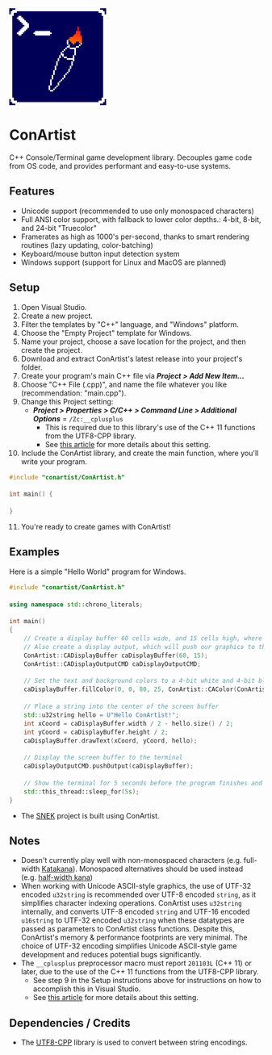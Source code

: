 <img src="https://raw.githubusercontent.com/M-O-Marmalade/ConArtist/main/logo.png" width="192">

# ConArtist
C++ Console/Terminal game development library. Decouples game code from OS code, and provides performant and easy-to-use systems.

## Features
- Unicode support (recommended to use only monospaced characters)
- Full ANSI color support, with fallback to lower color depths.: 4-bit, 8-bit, and 24-bit "Truecolor"
- Framerates as high as 1000's per-second, thanks to smart rendering routines (lazy updating, color-batching)
- Keyboard/mouse button input detection system
- Windows support (support for Linux and MacOS are planned)

## Setup
1. Open Visual Studio.
2. Create a new project.
3. Filter the templates by "C++" language, and "Windows" platform.
4. Choose the "Empty Project" template for Windows.
5. Name your project, choose a save location for the project, and then create the project.
6. Download and extract ConArtist's latest release into your project's folder.
7. Create your program's main C++ file via ***Project > Add New Item...***
8. Choose "C++ File (.cpp)", and name the file whatever you like (recommendation: "main.cpp").
9. Change this Project setting:
	- ***Project > Properties > C/C++ > Command Line > Additional Options*** = `/Zc:__cplusplus`
		- This is required due to this library's use of the C++ 11 functions from the UTF8-CPP library.
		- See [this article](https://learn.microsoft.com/en-us/cpp/build/reference/zc-cplusplus?view=msvc-170) for more details about this setting.
10. Include the ConArtist library, and create the main function, where you'll write your program.
```cpp
#include "conartist/ConArtist.h"

int main() {

}
```
11. You're ready to create games with ConArtist!

## Examples
Here is a simple "Hello World" program for Windows.

```cpp
#include "conartist/ConArtist.h"

using namespace std::chrono_literals;

int main()
{
	// Create a display buffer 60 cells wide, and 15 cells high, where we will draw our graphics.
	// Also create a display output, which will push our graphics to the terminal.
	ConArtist::CADisplayBuffer caDisplayBuffer(60, 15);
	ConArtist::CADisplayOutputCMD caDisplayOutputCMD;

	// Set the text and background colors to a 4-bit white and 4-bit blue, respectively
	caDisplayBuffer.fillColor(0, 0, 80, 25, ConArtist::CAColor(ConArtist::ANSI_4BIT_WHITE, ConArtist::ANSI_4BIT_BLUE));

	// Place a string into the center of the screen buffer
	std::u32string hello = U"Hello ConArtist!";
	int xCoord = caDisplayBuffer.width / 2 - hello.size() / 2;
	int yCoord = caDisplayBuffer.height / 2;
	caDisplayBuffer.drawText(xCoord, yCoord, hello);

	// Display the screen buffer to the terminal
	caDisplayOutputCMD.pushOutput(caDisplayBuffer);

	// Show the terminal for 5 seconds before the program finishes and closes automatically
	std::this_thread::sleep_for(5s);
}
```


- The [SNEK](https://github.com/M-O-Marmalade/SNEK) project is built using ConArtist.

## Notes
- Doesn't currently play well with non-monospaced characters (e.g. full-width [Katakana](https://en.wikipedia.org/wiki/Katakana)). Monospaced alternatives should be used instead (e.g. [half-width kana](https://en.wikipedia.org/wiki/Half-width_kana))
- When working with Unicode ASCII-style graphics, the use of UTF-32 encoded `u32string` is recommended over UTF-8 encoded `string`, as it simplifies character indexing operations. ConArtist uses `u32string` internally, and converts UTF-8 encoded `string` and UTF-16 encoded `u16string` to UTF-32 encoded `u32string` when these datatypes are passed as parameters to ConArtist class functions. Despite this, ConArtist's memory & performance footprints are very minimal. The choice of UTF-32 encoding simplifies Unicode ASCII-style game development and reduces potential bugs significantly.
- The `__cplusplus` preprocessor macro must report `201103L` (C++ 11) or later, due to the use of the C++ 11 functions from the UTF8-CPP library.
	- See step 9 in the Setup instructions above for instructions on how to accomplish this in Visual Studio.
	- See [this article](https://learn.microsoft.com/en-us/cpp/build/reference/zc-cplusplus?view=msvc-170) for more details about this setting.

## Dependencies / Credits
- The [UTF8-CPP](https://github.com/nemtrif/utfcpp) library is used to convert between string encodings.
